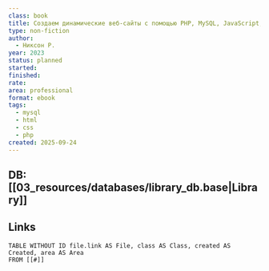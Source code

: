 ```yaml
---
class: book
title: Создаем динамические веб-сайты с помощью PHP, MySQL, JavaScript, CSS и HTML5.
type: non-fiction
author:
  - Никсон Р.
year: 2023
status: planned
started:
finished:
rate:
area: professional
format: ebook
tags:
  - mysql
  - html
  - css
  - php
created: 2025-09-24
---
```

## DB: [[03_resources/databases/library_db.base|Library]]

## Links

```dataview
TABLE WITHOUT ID file.link AS File, class AS Class, created AS Created, area AS Area
FROM [[#]]
````